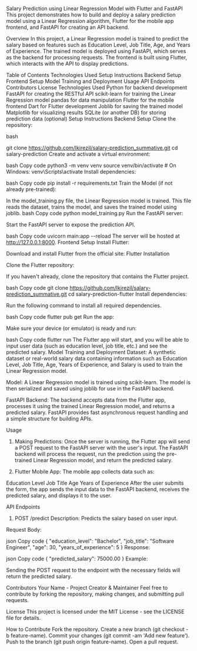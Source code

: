 Salary Prediction using Linear Regression Model with Flutter and FastAPI
This project demonstrates how to build and deploy a salary prediction model using a Linear Regression algorithm, Flutter for the mobile app frontend, and FastAPI for creating an API backend.

Overview
In this project, a Linear Regression model is trained to predict the salary based on features such as Education Level, Job Title, Age, and Years of Experience. The trained model is deployed using FastAPI, which serves as the backend for processing requests. The frontend is built using Flutter, which interacts with the API to display predictions.

Table of Contents
Technologies Used
Setup Instructions
Backend Setup
Frontend Setup
Model Training and Deployment
Usage
API Endpoints
Contributors
License
Technologies Used
Python for backend development
FastAPI for creating the RESTful API
scikit-learn for training the Linear Regression model
pandas for data manipulation
Flutter for the mobile frontend
Dart for Flutter development
Joblib for saving the trained model
Matplotlib for visualizing results
SQLite (or another DB) for storing prediction data (optional)
Setup Instructions
Backend Setup
Clone the repository:

bash

git clone https://github.com/IkireziI/salary-prediction_summative.git
cd salary-prediction
Create and activate a virtual environment:

bash
Copy code
python3 -m venv venv
source venv/bin/activate  # On Windows: venv\Scripts\activate
Install dependencies:

bash
Copy code
pip install -r requirements.txt
Train the Model (if not already pre-trained):

In the model_training.py file, the Linear Regression model is trained. This file reads the dataset, trains the model, and saves the trained model using joblib.
bash
Copy code
python model_training.py
Run the FastAPI server:

Start the FastAPI server to expose the prediction API.

bash
Copy code
uvicorn main:app --reload
The server will be hosted at http://127.0.0.1:8000.
Frontend Setup
Install Flutter:

Download and install Flutter from the official site: Flutter Installation

Clone the Flutter repository:

If you haven't already, clone the repository that contains the Flutter project.

bash
Copy code
git clone https://github.com/IkireziI/salary-prediction_summative.git
cd salary-prediction-flutter
Install dependencies:

Run the following command to install all required dependencies.

bash
Copy code
flutter pub get
Run the app:

Make sure your device (or emulator) is ready and run:

bash
Copy code
flutter run
The Flutter app will start, and you will be able to input user data (such as education level, job title, etc.) and see the predicted salary.
Model Training and Deployment
Dataset: A synthetic dataset or real-world salary data containing information such as Education Level, Job Title, Age, Years of Experience, and Salary is used to train the Linear Regression model.

Model: A Linear Regression model is trained using scikit-learn. The model is then serialized and saved using joblib for use in the FastAPI backend.

FastAPI Backend: The backend accepts data from the Flutter app, processes it using the trained Linear Regression model, and returns a predicted salary. FastAPI provides fast asynchronous request handling and a simple structure for building APIs.

Usage
1. Making Predictions:
Once the server is running, the Flutter app will send a POST request to the FastAPI server with the user's input. The FastAPI backend will process the request, run the prediction using the pre-trained Linear Regression model, and return the predicted salary.

2. Flutter Mobile App:
The mobile app collects data such as:

Education Level
Job Title
Age
Years of Experience
After the user submits the form, the app sends the input data to the FastAPI backend, receives the predicted salary, and displays it to the user.

API Endpoints
1. POST /predict
Description: Predicts the salary based on user input.

Request Body:

json
Copy code
{
  "education_level": "Bachelor",
  "job_title": "Software Engineer",
  "age": 30,
  "years_of_experience": 5
}
Response:

json
Copy code
{
  "predicted_salary": 75000.00
}
Example:

Sending the POST request to the endpoint with the necessary fields will return the predicted salary.

Contributors
Your Name - Project Creator & Maintainer
Feel free to contribute by forking the repository, making changes, and submitting pull requests.

License
This project is licensed under the MIT License - see the LICENSE file for details.

How to Contribute
Fork the repository.
Create a new branch (git checkout -b feature-name).
Commit your changes (git commit -am 'Add new feature').
Push to the branch (git push origin feature-name).
Open a pull request.